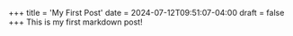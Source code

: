 +++
title = 'My First Post'
date = 2024-07-12T09:51:07-04:00
draft = false
+++
This is my first markdown post!
